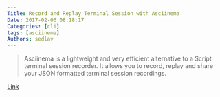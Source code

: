 ```yaml
---
Title: Record and Replay Terminal Session with Asciinema
Date: 2017-02-06 08:18:17
Categories: [cli]
tags: [asciinema]
Authors: sedlav
---
```


> Asciinema is a lightweight and very efficient alternative to a Script terminal session recorder. It allows you to record, replay and share your JSON formatted terminal session recordings.

[Link](http://www.linuxtoday.com/infrastructure/record-and-replay-terminal-session-with-asciinema-on-linux-170203001017.html)
